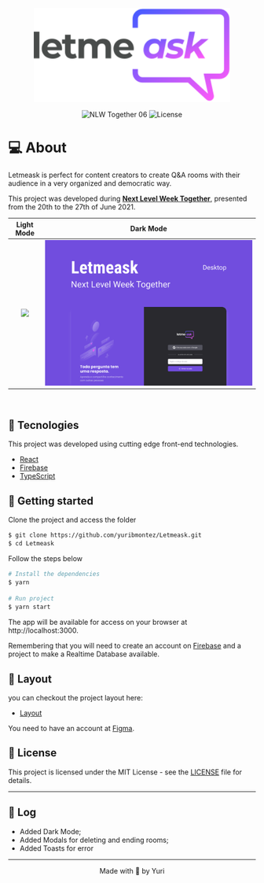 <p align="center">
  <img alt="Letmeask" src="public/logo.svg" width="400px">
</p>

<p align="center">
  <img src="https://img.shields.io/static/v1?label=NLW&message=06&color=8257E5&labelColor=000000" alt="NLW Together 06" />
  <img  src="https://img.shields.io/static/v1?label=license&message=MIT&color=8257E5&labelColor=000000" alt="License">   
</p>

# 💻 About

Letmeask is perfect for content creators to create Q&A rooms with their audience in a very organized and democratic way.

This project was developed during **[Next Level Week Together](https://nextlevelweek.com/)**, presented from the 20th to the 27th of June 2021.

Light Mode            |  Dark Mode
:-------------------------:|:-------------------------:
![](https://raw.githubusercontent.com/rocketseat-education/nlw-06-reactjs/d64687c482991f6796f56a335126cd658db7f53f/.github/cover.svg)  |  ![](https://raw.githubusercontent.com/yuribmontez/Letmeask/main/.github/cover.svg)

<br>

## 🧪 Tecnologies

This project was developed using cutting edge front-end technologies.

- [React](https://reactjs.org)
- [Firebase](https://firebase.google.com/)
- [TypeScript](https://www.typescriptlang.org/)

## 🚀  Getting started

Clone the project and access the folder

```bash
$ git clone https://github.com/yuribmontez/Letmeask.git
$ cd Letmeask
```

Follow the steps below
```bash
# Install the dependencies
$ yarn

# Run project
$ yarn start
```
The app will be available for access on your browser at http://localhost:3000.

Remembering that you will need to create an account on [Firebase](https://firebase.google.com/) and a project to make a Realtime Database available.

## 🔖 Layout

you can checkout the project layout here:

- [Layout](https://www.figma.com/file/u0BQK8rCf2KgzcukdRRCWh/Letmeask/duplicate) 

You need to have an account at [Figma](http://figma.com/).

## 📝 License

This project is licensed under the MIT License - see the  [LICENSE](LICENSE.md) file for details.

---
## 📜 Log

- Added Dark Mode;
- Added Modals for deleting and ending rooms;
- Added Toasts for error
---
<p align="center">
    Made with 💜 by Yuri
</p>